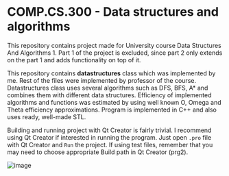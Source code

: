 # COMP.CS.300 - Data structures and algorithms 

This repository contains project made for University course Data Structures
And Algorithms 1. Part 1 of the project is excluded, since part 2 only extends
on the part 1 and adds functionality on top of it.

This repository contains **datastructures** class which was implemented by me. Rest of the files were implemented by professor of the course. Datastructures class uses several algorithms such as DFS, BFS, A* and combines them with different data structures. Efficiency of implemented algorithms and functions was estimated by using well known O, Omega
and Theta efficiency approximations. Program is implemented in C++ and also uses ready, well-made STL.

Building and running project with Qt Creator is fairly trivial. I recommend using Qt Creator if interested in running the program. Just open ``.pro`` file with Qt Creator and ``Run`` the project. If using test files, remember that you may need to choose appropriate Build path in Qt Creator (prg2).

![image](https://user-images.githubusercontent.com/100607632/209867852-cdc0628b-be68-429b-9fc3-7f71e16218f1.png)
